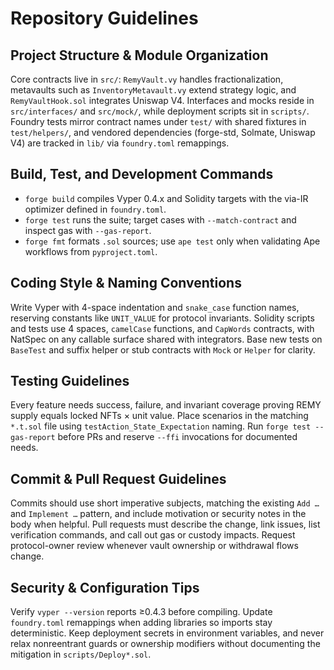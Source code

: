 # Repository Guidelines

## Project Structure & Module Organization
Core contracts live in `src/`: `RemyVault.vy` handles fractionalization, metavaults such as `InventoryMetavault.vy` extend strategy logic, and `RemyVaultHook.sol` integrates Uniswap V4. Interfaces and mocks reside in `src/interfaces/` and `src/mock/`, while deployment scripts sit in `scripts/`. Foundry tests mirror contract names under `test/` with shared fixtures in `test/helpers/`, and vendored dependencies (forge-std, Solmate, Uniswap V4) are tracked in `lib/` via `foundry.toml` remappings.

## Build, Test, and Development Commands
- `forge build` compiles Vyper 0.4.x and Solidity targets with the via-IR optimizer defined in `foundry.toml`.
- `forge test` runs the suite; target cases with `--match-contract` and inspect gas with `--gas-report`.
- `forge fmt` formats `.sol` sources; use `ape test` only when validating Ape workflows from `pyproject.toml`.

## Coding Style & Naming Conventions
Write Vyper with 4-space indentation and `snake_case` function names, reserving constants like `UNIT_VALUE` for protocol invariants. Solidity scripts and tests use 4 spaces, `camelCase` functions, and `CapWords` contracts, with NatSpec on any callable surface shared with integrators. Base new tests on `BaseTest` and suffix helper or stub contracts with `Mock` or `Helper` for clarity.

## Testing Guidelines
Every feature needs success, failure, and invariant coverage proving REMY supply equals locked NFTs × unit value. Place scenarios in the matching `*.t.sol` file using `testAction_State_Expectation` naming. Run `forge test --gas-report` before PRs and reserve `--ffi` invocations for documented needs.

## Commit & Pull Request Guidelines
Commits should use short imperative subjects, matching the existing `Add …` and `Implement …` pattern, and include motivation or security notes in the body when helpful. Pull requests must describe the change, link issues, list verification commands, and call out gas or custody impacts. Request protocol-owner review whenever vault ownership or withdrawal flows change.

## Security & Configuration Tips
Verify `vyper --version` reports ≥0.4.3 before compiling. Update `foundry.toml` remappings when adding libraries so imports stay deterministic. Keep deployment secrets in environment variables, and never relax nonreentrant guards or ownership modifiers without documenting the mitigation in `scripts/Deploy*.sol`.
